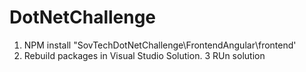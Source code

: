 # DotNetChallenge

1) NPM install "SovTechDotNetChallenge\FrontendAngular\frontend'
3) Rebuild packages in Visual Studio Solution.
3 RUn solution
